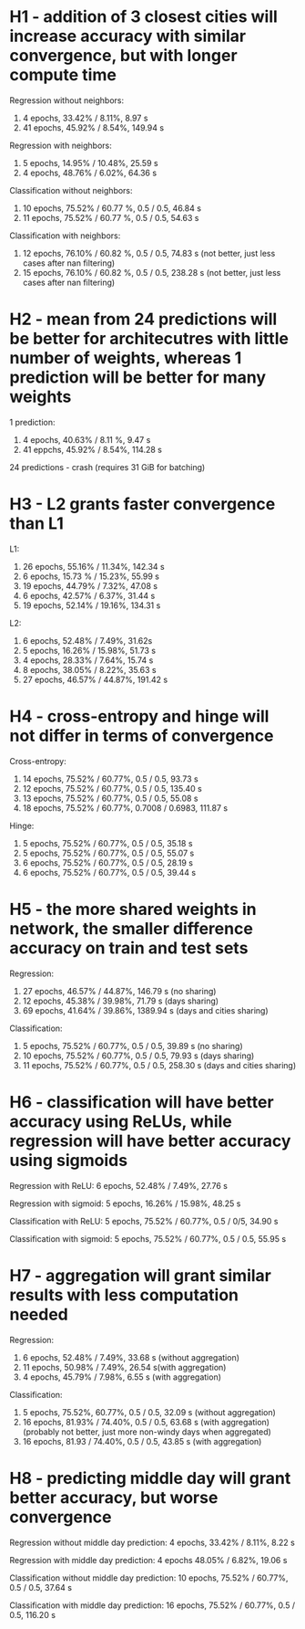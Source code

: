 # H1 - addition of 3 closest cities will increase accuracy with similar convergence, but with longer compute time

Regression without neighbors:
1. 4 epochs, 33.42% / 8.11%, 8.97 s
2. 41 epochs, 45.92% / 8.54%, 149.94 s

Regression with neighbors:
1. 5 epochs, 14.95% / 10.48%, 25.59 s
2. 4 epochs, 48.76% / 6.02%, 64.36 s

Classification without neighbors:
1. 10 epochs, 75.52% / 60.77 %, 0.5 / 0.5, 46.84 s
2. 11 epochs, 75.52% / 60.77 %, 0.5 / 0.5, 54.63 s

Classification with neighbors:
1. 12 epochs, 76.10% / 60.82 %, 0.5 / 0.5, 74.83 s (not better, just less cases after nan filtering)
2. 15 epochs, 76.10% / 60.82 %, 0.5 / 0.5, 238.28 s (not better, just less cases after nan filtering)


# H2 - mean from 24 predictions will be better for architecutres with little number of weights, whereas 1 prediction will be better for many weights

1 prediction:
1. 4 epochs, 40.63% / 8.11 %, 9.47 s
2. 41 eppchs, 45.92% / 8.54%, 114.28 s

24 predictions - crash (requires 31 GiB for batching)


# H3 - L2 grants faster convergence than L1

L1:
1. 26 epochs, 55.16% / 11.34%, 142.34 s
2. 6 epochs, 15.73 % / 15.23%, 55.99 s
3. 19 epochs, 44.79% / 7.32%, 47.08 s
4. 6 epochs, 42.57% / 6.37%, 31.44 s
5. 19 epochs, 52.14% / 19.16%, 134.31 s

L2:
1. 6 epochs, 52.48% / 7.49%, 31.62s
2. 5 epochs, 16.26% / 15.98%, 51.73 s
3. 4 epochs, 28.33% / 7.64%, 15.74 s
4. 8 epochs, 38.05% / 8.22%, 35.63 s
5. 27 epochs, 46.57% / 44.87%, 191.42 s

# H4 - cross-entropy and hinge will not differ in terms of convergence

Cross-entropy:
1. 14 epochs, 75.52% / 60.77%, 0.5 / 0.5, 93.73 s
2. 12 epochs, 75.52% / 60.77%, 0.5 / 0.5, 135.40 s
3. 13 epochs, 75.52% / 60.77%, 0.5 / 0.5, 55.08 s
4. 18 epochs, 75.52% / 60.77%, 0.7008 / 0.6983, 111.87 s

Hinge:
1. 5 epochs, 75.52% / 60.77%, 0.5 / 0.5, 35.18 s
2. 5 epochs, 75.52% / 60.77%, 0.5 / 0.5, 55.07 s
3. 6 epochs, 75.52% / 60.77%, 0.5 / 0.5, 28.19 s
4. 6 epochs, 75.52% / 60.77%, 0.5 / 0.5, 39.44 s


# H5 - the more shared weights in network, the smaller difference accuracy on train and test sets

Regression:
1. 27 epochs, 46.57% / 44.87%, 146.79 s (no sharing)
2. 12 epochs, 45.38% / 39.98%, 71.79 s (days sharing)
3. 69 epochs, 41.64% / 39.86%, 1389.94 s (days and cities sharing)

Classification:
1. 5 epochs, 75.52% / 60.77%, 0.5 / 0.5, 39.89 s (no sharing)
2. 10 epochs, 75.52% / 60.77%, 0.5 / 0.5, 79.93 s (days sharing)
3. 11 epochs, 75.52% / 60.77%, 0.5 / 0.5, 258.30 s (days and cities sharing)


# H6 - classification will have better accuracy using ReLUs, while regression will have better accuracy using sigmoids

Regression with ReLU: 6 epochs, 52.48% / 7.49%, 27.76 s

Regression with sigmoid: 5 epochs, 16.26% / 15.98%, 48.25 s

Classification with ReLU: 5 epochs, 75.52% / 60.77%, 0.5 / 0/5, 34.90 s

Classification with sigmoid: 5 epochs, 75.52% / 60.77%, 0.5 / 0.5, 55.95 s


# H7 - aggregation will grant similar results with less computation needed

Regression:
1. 6 epochs, 52.48% / 7.49%, 33.68 s (without aggregation)
2. 11 epochs, 50.98% / 7.49%, 26.54 s(with aggregation)
3. 4 epochs, 45.79% / 7.98%, 6.55 s (with aggregation)

Classification:
1. 5 epochs, 75.52%, 60.77%, 0.5 / 0.5, 32.09 s (without aggregation)
2. 16 epochs, 81.93% / 74.40%, 0.5 / 0.5, 63.68 s (with aggregation) (probably not better, just more non-windy days when aggregated)
3. 16 epochs, 81.93 / 74.40%, 0.5 / 0.5, 43.85 s (with aggregation)


# H8 - predicting middle day will grant better accuracy, but worse convergence

Regression without middle day prediction: 4 epochs, 33.42% / 8.11%, 8.22 s

Regression with middle day prediction: 4 epochs 48.05% / 6.82%, 19.06 s

Classification without middle day prediction: 10 epochs, 75.52% / 60.77%, 0.5 / 0.5, 37.64 s

Classification with middle day prediction: 16 epochs, 75.52% / 60.77%, 0.5 / 0.5, 116.20 s

